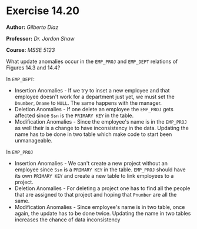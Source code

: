 # Exercise 14.20

**Author:** *Gilberto Diaz*

**Professor:** *Dr. Jordon Shaw*

**Course:** *MSSE 5123*

What update anomalies occur in the `EMP_PROJ` and `EMP_DEPT` relations of Figures 14.3 and 14.4?

In `EMP_DEPT`:

- Insertion Anomalies - If we try to inset a new employee and that employee doesn't work for a department just yet, we must set the `Dnumber`, `Dname` to `NULL`. The same happens with the manager.
- Deletion Anomalies - If one delete an employee the `EMP_PROJ` gets affected since `Ssn` is the `PRIMARY KEY` in the table.
- Modification Anomalies - Since the employee's name is in the `EMP_PROJ` as well their is a change to have inconsistency in the data. Updating the name has to be done in two table which make code to start been unmanageable.

In `EMP_PROJ`

- Insertion Anomalies - We can't create a new project without an employee since `Ssn` is a `PRIMARY KEY` in the table. `EMP_PROJ` should have its own `PRIMARY KEY` and create a new table to link employees to a project.
- Deletion Anomalies - For deleting a project one has to find all the people that are assigned to that project and hoping that `Pnumber` are all the same.
- Modification Anomalies - Since employee's name is in two table, once again, the update has to be done twice. Updating the name in two tables increases the chance of data inconsistency 

